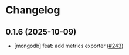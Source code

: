 # Changelog

## 0.1.6 (2025-10-09)

* [mongodb] feat: add metrics exporter ([#243](https://github.com/CloudPirates-io/helm-charts/pull/243))
